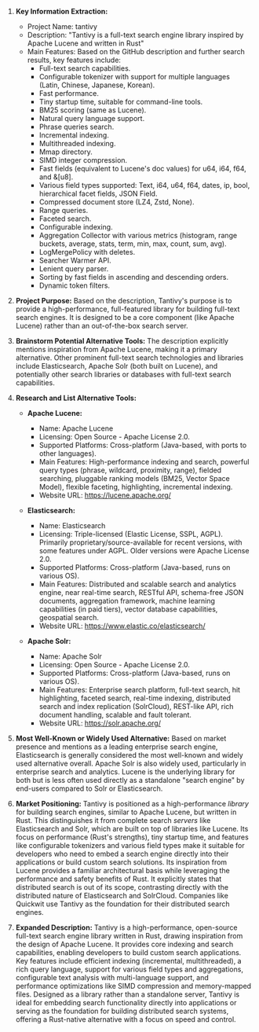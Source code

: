1.  **Key Information Extraction:**
    *   Project Name: tantivy
    *   Description: "Tantivy is a full-text search engine library inspired by Apache Lucene and written in Rust"
    *   Main Features: Based on the GitHub description and further search results, key features include:
        *   Full-text search capabilities.
        *   Configurable tokenizer with support for multiple languages (Latin, Chinese, Japanese, Korean).
        *   Fast performance.
        *   Tiny startup time, suitable for command-line tools.
        *   BM25 scoring (same as Lucene).
        *   Natural query language support.
        *   Phrase queries search.
        *   Incremental indexing.
        *   Multithreaded indexing.
        *   Mmap directory.
        *   SIMD integer compression.
        *   Fast fields (equivalent to Lucene's doc values) for u64, i64, f64, and &[u8].
        *   Various field types supported: Text, i64, u64, f64, dates, ip, bool, hierarchical facet fields, JSON Field.
        *   Compressed document store (LZ4, Zstd, None).
        *   Range queries.
        *   Faceted search.
        *   Configurable indexing.
        *   Aggregation Collector with various metrics (histogram, range buckets, average, stats, term, min, max, count, sum, avg).
        *   LogMergePolicy with deletes.
        *   Searcher Warmer API.
        *   Lenient query parser.
        *   Sorting by fast fields in ascending and descending orders.
        *   Dynamic token filters.

2.  **Project Purpose:**
    Based on the description, Tantivy's purpose is to provide a high-performance, full-featured library for building full-text search engines. It is designed to be a core component (like Apache Lucene) rather than an out-of-the-box search server.

3.  **Brainstorm Potential Alternative Tools:**
    The description explicitly mentions inspiration from Apache Lucene, making it a primary alternative. Other prominent full-text search technologies and libraries include Elasticsearch, Apache Solr (both built on Lucene), and potentially other search libraries or databases with full-text search capabilities.

4.  **Research and List Alternative Tools:**

    *   **Apache Lucene:**
        *   Name: Apache Lucene
        *   Licensing: Open Source - Apache License 2.0.
        *   Supported Platforms: Cross-platform (Java-based, with ports to other languages).
        *   Main Features: High-performance indexing and search, powerful query types (phrase, wildcard, proximity, range), fielded searching, pluggable ranking models (BM25, Vector Space Model), flexible faceting, highlighting, incremental indexing.
        *   Website URL: https://lucene.apache.org/

    *   **Elasticsearch:**
        *   Name: Elasticsearch
        *   Licensing: Triple-licensed (Elastic License, SSPL, AGPL). Primarily proprietary/source-available for recent versions, with some features under AGPL. Older versions were Apache License 2.0.
        *   Supported Platforms: Cross-platform (Java-based, runs on various OS).
        *   Main Features: Distributed and scalable search and analytics engine, near real-time search, RESTful API, schema-free JSON documents, aggregation framework, machine learning capabilities (in paid tiers), vector database capabilities, geospatial search.
        *   Website URL: https://www.elastic.co/elasticsearch/

    *   **Apache Solr:**
        *   Name: Apache Solr
        *   Licensing: Open Source - Apache License 2.0.
        *   Supported Platforms: Cross-platform (Java-based, runs on various OS).
        *   Main Features: Enterprise search platform, full-text search, hit highlighting, faceted search, real-time indexing, distributed search and index replication (SolrCloud), REST-like API, rich document handling, scalable and fault tolerant.
        *   Website URL: https://solr.apache.org/

5.  **Most Well-Known or Widely Used Alternative:**
    Based on market presence and mentions as a leading enterprise search engine, Elasticsearch is generally considered the most well-known and widely used alternative overall. Apache Solr is also widely used, particularly in enterprise search and analytics. Lucene is the underlying library for both but is less often used directly as a standalone "search engine" by end-users compared to Solr or Elasticsearch.

6.  **Market Positioning:**
    Tantivy is positioned as a high-performance *library* for building search engines, similar to Apache Lucene, but written in Rust. This distinguishes it from complete search *servers* like Elasticsearch and Solr, which are built on top of libraries like Lucene. Its focus on performance (Rust's strengths), tiny startup time, and features like configurable tokenizers and various field types make it suitable for developers who need to embed a search engine directly into their applications or build custom search solutions. Its inspiration from Lucene provides a familiar architectural basis while leveraging the performance and safety benefits of Rust. It explicitly states that distributed search is out of its scope, contrasting directly with the distributed nature of Elasticsearch and SolrCloud. Companies like Quickwit use Tantivy as the foundation for their distributed search engines.

7.  **Expanded Description:**
    Tantivy is a high-performance, open-source full-text search engine library written in Rust, drawing inspiration from the design of Apache Lucene. It provides core indexing and search capabilities, enabling developers to build custom search applications. Key features include efficient indexing (incremental, multithreaded), a rich query language, support for various field types and aggregations, configurable text analysis with multi-language support, and performance optimizations like SIMD compression and memory-mapped files. Designed as a library rather than a standalone server, Tantivy is ideal for embedding search functionality directly into applications or serving as the foundation for building distributed search systems, offering a Rust-native alternative with a focus on speed and control.